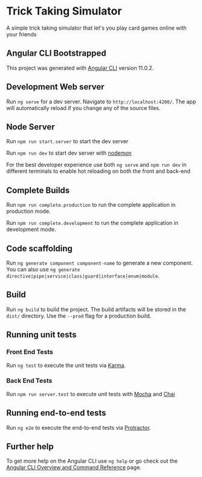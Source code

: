 # Trick Taking Simulator

A simple trick taking simulator that let's you play card games online with your friends

## Angular CLI Bootstrapped

This project was generated with [Angular CLI](https://github.com/angular/angular-cli) version 11.0.2.

## Development Web server

Run `ng serve` for a dev server. Navigate to `http://localhost:4200/`. The app will automatically reload if you change any of the source files.

## Node Server

Run `npm run start.server` to start the dev server

Run `npm run dev` to start dev server with [nodemon](https://github.com/remy/nodemon)

For the best developer experience use both `ng serve` and `npm run dev` in different terminals to enable hot reloading on both the front and back-end

## Complete Builds

Run `npm run complete.production` to run the complete application in production mode.

Run `npm run complete.development` to run the complete application in development mode.



## Code scaffolding

Run `ng generate component component-name` to generate a new component. You can also use `ng generate directive|pipe|service|class|guard|interface|enum|module`.

## Build

Run `ng build` to build the project. The build artifacts will be stored in the `dist/` directory. Use the `--prod` flag for a production build.

## Running unit tests

### Front End Tests

Run `ng test` to execute the unit tests via [Karma](https://karma-runner.github.io).

### Back End Tests

Run `npm run server.test` to execute unit tests with [Mocha](https://mochajs.org/) and [Chai](https://www.chaijs.com/)

## Running end-to-end tests

Run `ng e2e` to execute the end-to-end tests via [Protractor](http://www.protractortest.org/).

## Further help

To get more help on the Angular CLI use `ng help` or go check out the [Angular CLI Overview and Command Reference](https://angular.io/cli) page.